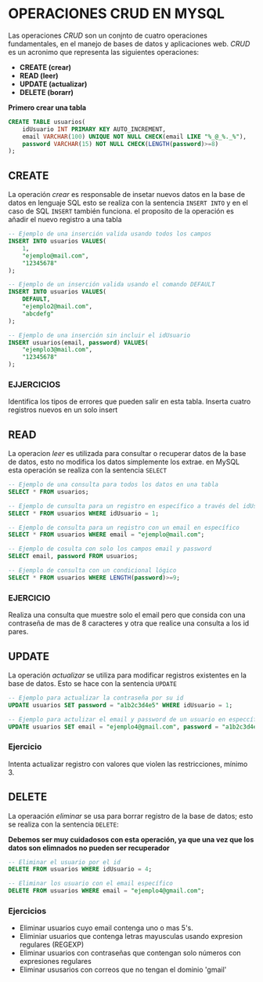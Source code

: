 # OPERACIONES CRUD EN MYSQL

Las operaciones *CRUD* son un conjnto de cuatro operaciones fundamentales, en el manejo de bases de datos y aplicaciones web. *CRUD* es un acronimo que representa las siguientes operaciones:

- **CREATE (crear)**
- **READ (leer)**
- **UPDATE (actualizar)**
- **DELETE (borarr)**

**Primero crear una tabla**

```sql
CREATE TABLE usuarios(
    idUsuario INT PRIMARY KEY AUTO_INCREMENT,
    email VARCHAR(100) UNIQUE NOT NULL CHECK(email LIKE "%_@_%._%"),
    password VARCHAR(15) NOT NULL CHECK(LENGTH(password)>=8)
);
```

## CREATE

La operación *crear* es responsable de insetar nuevos datos en la base de datos en lenguaje SQL esto se realiza con la sentencia `INSERT INTO` y en el caso de SQL `INSERT` también funciona. el proposito de la operación es añadir el nuevo registro a una tabla

```sql
-- Ejemplo de una inserción valida usando todos los campos
INSERT INTO usuarios VALUES(
    1,
    "ejemplo@mail.com",
    "12345678"
);

-- Ejemplo de un inserción valida usando el comando DEFAULT
INSERT INTO usuarios VALUES(
    DEFAULT,
    "ejemplo2@mail.com",
    "abcdefg"
);

-- Ejemplo de una inserción sin incluir el idUsuario
INSERT usuarios(email, password) VALUES(
    "ejemplo3@mail.com",
    "12345678"
);
```

### EJJERCICIOS

Identifica los tipos de errores que pueden salir en esta tabla.
Inserta cuatro registros nuevos en un solo insert

## READ

La operacion *leer* es utilizada para consultar o recuperar datos de la base de datos, esto no modifica los datos simplemente los extrae. en MySQL esta operación se realiza con la sentencia `SELECT`

```sql
-- Ejemplo de una consulta para todos los datos en una tabla
SELECT * FROM usuarios;

-- Ejemplo de cunsulta para un registro en específico a través del idUsuario
SELECT * FROM usuarios WHERE idUsuario = 1;

-- Ejemplo de consulta para un registro con un email en específico
SELECT * FROM usuarios WHERE email = "ejemplo@mail.com";

-- Ejemplo de cosulta con solo los campos email y password
SELECT email, password FROM usuarios;

-- Ejemplo de consulta con un condicional lógico
SELECT * FROM usuarios WHERE LENGTH(password)>=9;
```

### EJERCICIO

Realiza una consulta que muestre solo el email pero que consida con una contraseña de mas de 8 caracteres y otra que realice una consulta a los id pares.

## UPDATE

La operación *actualizar* se utiliza para modificar registros existentes en la base de datos. Esto se hace con la sentencia `UPDATE`

```sql
-- Ejemplo para actualizar la contraseña por su id
UPDATE usuarios SET password = "a1b2c3d4e5" WHERE idUsuario = 1;

-- Ejemplo para actulizar el email y password de un usuario en especcífico
UPDATE usuarios SET email = "ejemplo4@gmail.com", password = "a1b2c3d4e5" WHERE idUsuario = 1;
```

### Ejercicio

Intenta actualizar registro con valores que violen las restricciones, mínimo 3.

## DELETE

La operaación *eliminar* se usa para borrar registro de la base de datos; esto se realiza con la sentencia `DELETE`:

**Debemos ser muy cuidadosos con esta operación, ya que una vez que los datos son elimnados no pueden ser recuperador**

```sql
-- Eliminar el usuario por el id
DELETE FROM usuarios WHERE idUsuario = 4;

-- Eliminar los usuario con el email específico
DELETE FROM usuarios WHERE email = "ejemplo4@gmail.com";
```

### Ejercicios

- Eliminar usuarios cuyo email contenga uno o mas 5's.
- Eliminiar usuarios que contenga letras mayusculas usando expresion regulares (REGEXP)
- Eliminar usuarios con contraseñas que contengan solo números con expresiones regulares
- Eliminar ususarios con correos que no tengan el dominio 'gmail'